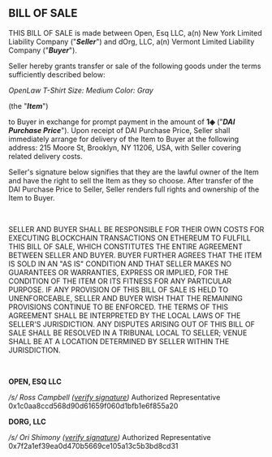 ## BILL OF SALE

THIS BILL OF SALE is made between Open, Esq LLC, a(n) New York Limited Liability Company  ("***Seller***") and dOrg, LLC, a(n) Vermont Limited Liability Company ("***Buyer***").

Seller hereby grants transfer or sale of the following goods under the terms sufficiently described below: 

*OpenLaw T-Shirt* 
*Size: Medium*
*Color: Gray*




(the "***Item***")

to Buyer in exchange for prompt payment in the amount of **1◈** ("***DAI Purchase Price***"). Upon receipt of DAI Purchase Price, Seller shall immediately arrange for delivery of the Item to Buyer at the following address: 215 Moore St, Brooklyn, NY 11206, USA, with Seller covering related delivery costs.

Seller's signature below signifies that they are the lawful owner of the Item and have the right to sell the Item as they so choose. After transfer of the DAI Purchase Price to Seller, Seller renders full rights and ownership of the Item to Buyer. 

 

SELLER AND BUYER SHALL BE RESPONSIBLE FOR THEIR OWN COSTS FOR EXECUTING BLOCKCHAIN TRANSACTIONS ON ETHEREUM TO FULFILL THIS BILL OF SALE, WHICH CONSTITUTES THE ENTIRE AGREEMENT BETWEEN SELLER AND BUYER. BUYER FURTHER AGREES THAT THE ITEM IS SOLD IN AN "AS IS" CONDITION AND THAT SELLER MAKES NO GUARANTEES OR WARRANTIES, EXPRESS OR IMPLIED, FOR THE CONDITION OF THE ITEM OR ITS FITNESS FOR ANY PARTICULAR PURPOSE. IF ANY PROVISION OF THIS BILL OF SALE IS HELD TO UNENFORCEABLE, SELLER AND BUYER WISH THAT THE REMAINING PROVISIONS CONTINUE TO BE ENFORCED. THE TERMS OF THIS AGREEMENT SHALL BE INTERPRETED BY THE LOCAL LAWS OF THE SELLER'S JURISDICTION. ANY DISPUTES ARISING OUT OF THIS BILL OF SALE SHALL BE RESOLVED IN A TRIBUNAL LOCAL TO SELLER; VENUE SHALL BE AT A LOCATION DETERMINED BY SELLER WITHIN THE JURISDICTION. 


 



**OPEN, ESQ LLC**

*/s/ Ross Campbell  ([verify signature](https://rinkeby.etherscan.io/tx/0x69968868f8b63fe2a48abd4dc027148ae897ecda94c8b0aadeb0cbd51a29559c))*
Authorized Representative
0x1c0aa8ccd568d90d61659f060d1bfb1e6f855a20 


**DORG, LLC**

*/s/ Ori Shimony  ([verify signature](https://rinkeby.etherscan.io/tx/0x443e74a2a675a06ec7720bbe55fb86c6ce18ce54888ba6929b56d08eb32a5361))*
Authorized Representative
0x7f2a1ef39ea0d470b5669ce105a13c5b3bd8cd31
